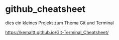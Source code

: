# github_cheatsheet

dies ein kleines Projekt zum Thema Git und Terminal

https://kemaltt.github.io/Git-Terminal_Cheatsheet/

